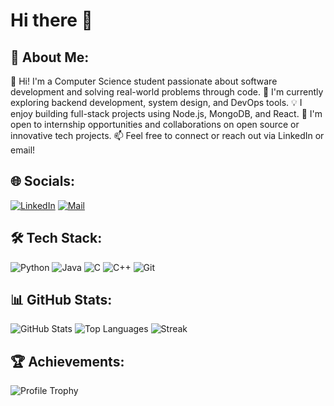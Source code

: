 # Hi there 👋

## 🧠 About Me:
👋 Hi! I'm a Computer Science student passionate about software development and solving real-world problems through code.
🚀 I'm currently exploring backend development, system design, and DevOps tools.
💡 I enjoy building full-stack projects using Node.js, MongoDB, and React.
🎯 I'm open to internship opportunities and collaborations on open source or innovative tech projects.
📫 Feel free to connect or reach out via LinkedIn or email!

## 🌐 Socials:
[![LinkedIn](https://img.shields.io/badge/LinkedIn-blue?logo=linkedin&style=for-the-badge)](https://www.linkedin.com/in/adil-jamal-7758692a9)
[![Mail](https://img.shields.io/badge/Email-D14836?style=for-the-badge&logo=gmail&logoColor=white)](mailto:jamal.adil7860@gmail.com)

## 🛠️ Tech Stack:
![Python](https://img.shields.io/badge/Python-3776AB?style=flat&logo=python&logoColor=white)
![Java](https://img.shields.io/badge/Java-007396?style=flat&logo=java&logoColor=white)
![C](https://img.shields.io/badge/C-00599C?style=flat&logo=c&logoColor=white)
![C++](https://img.shields.io/badge/C++-00599C?style=flat&logo=c%2B%2B&logoColor=white)
![Git](https://img.shields.io/badge/Git-F05032?style=flat&logo=git&logoColor=white)

## 📊 GitHub Stats:
![GitHub Stats](https://github-readme-stats.vercel.app/api?username=Adil0072&show_icons=true&theme=dark)
![Top Languages](https://github-readme-stats.vercel.app/api/top-langs/?username=Adil0072&layout=compact&theme=dark)
![Streak](https://github-readme-streak-stats.herokuapp.com/?user=Adil0072&theme=dark)

## 🏆 Achievements:
![Profile Trophy](https://github-profile-trophy.vercel.app/?username=Adil0072&theme=darkhub)
